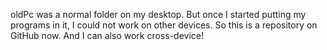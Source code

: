oldPc was a normal folder on my desktop. But once I started putting my programs in it, I could not work on other devices. So this is a repository on GitHub now. And I can also work cross-device!
